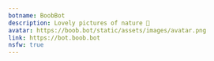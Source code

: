 ```yaml
---
botname: BoobBot
description: Lovely pictures of nature 🍑
avatar: https://boob.bot/static/assets/images/avatar.png
link: https://bot.boob.bot
nsfw: true
---
```

